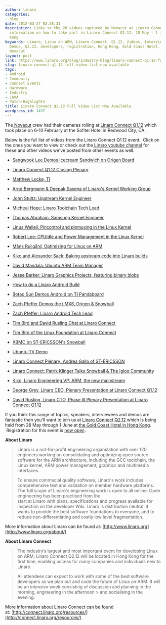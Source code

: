```yaml
---
author: linaro
categories:
- blog
date: 2012-03-27 02:28:31
description: Links to the 26 videos captured by Novacut at Linaro Connect Q1.12 and
  information on how to take part in Linaro Connect Q2.12, 28 May - 1 June, in Hong
  Kong
keywords: Linaro, Linux on ARM, Linaro Connect, Q1.12, Videos, Interviews, Plenaries,
  Demos, Q2.12, developers, registration, Hong Kong, Gold Coast Hotel, May, June,
  Novacut
layout: post
link: https://www.linaro.org/blog/industry-blog/linaro-connect-q1-12-full-video-list-now-available/
slug: linaro-connect-q1-12-full-video-list-now-available
tags:
- Android
- Community
- Connect Events
- Hardware
- Industry
- LAVA
- Patch-Highlights
title: Linaro Connect Q1.12 Full Video List Now Available
wordpress_id: 1437
---
```


The[ Novacut](http://novacut.com/) crew had their cameras rolling at [Linaro Connect Q1.12](http://connect.linaro.org/events/event/lcq1-12/) which took place on 6-10 February at the Sofitel Hotel in Redwood City, CA.

Below is the full list of videos from the Linaro Connect Q1.12 event.  Click on the ones you want to view or check out the[ Linaro youtube channel](http://www.youtube.com/user/LinaroOrg) for these and other videos we've posted from other events as well.


  * [Sangwook Lee Demos Icecream Sandwich on Origen Board](http://www.youtube.com/watch?v=wfjqn06s4C8)


  * [Linaro Connect Q1.12 Closing Plenary](http://www.youtube.com/watch?v=_HGrCdFA7L8)


  * [Matthew Locke, TI](http://www.youtube.com/watch?v=_GtJHcv823g)


  * [Arnd Bergmann & Deepak Saxena of Linaro's Kernel Working Group](http://www.youtube.com/watch?v=kIQ3ZLBTWF4)


  * [John Stultz: Upstream Kernel Engineer](http://www.youtube.com/watch?v=UM_lBpbU1PQ)


  * [Micheal Hope: Linaro Toolchain Tech Lead](http://www.youtube.com/watch?v=uOKUKxpJpP8)


  * [Thomas Abraham: Samsung Kernel Engineer](http://www.youtube.com/watch?v=xnl5oE90qO0)


  * [Linus Walleij: Pincontrol and pinmuxing in the Linux Kernel](http://www.youtube.com/watch?v=ZLl1IEzXezM)


  * [Robert Lee: CPUIdle and Power Management in the Linux Kernel](http://www.youtube.com/watch?v=8BlYIPnMXgY)


  * [Måns Rullgård, Optimizing for Linux on ARM](http://www.youtube.com/watch?v=5XdT57EC8nc)


  * [Kiko and Alexander Sack: Baking upstream code into Linaro builds](http://www.youtube.com/watch?v=Nt4LMbViq1Y)


  * [David Mandala: Ubuntu ARM Team Manager](http://www.youtube.com/watch?v=nE74336jvos)


  * [Jesse Barker: Linaro Graphics Projects, featuring binary blobs](http://www.youtube.com/watch?v=1V6_UxS7qM8)


  * [How to do a Linaro Android Build](http://www.youtube.com/watch?v=p5zWp8tZk0s)


  * [Botao Sun Demos Android on TI Pandaboard](http://www.youtube.com/watch?v=5aVJ59L8uUA)


  * [Zach Pfeffer Demos the i.MX6, Origen & Snowball](http://www.youtube.com/watch?v=_Nkg2EKh4lg)


  * [Zach Pfeffer: Linaro Android Tech Lead](http://www.youtube.com/watch?v=HMtswzfl7-Y)


  * [Tim Bird and David Rusling Chat at Linaro Connect](http://www.youtube.com/watch?v=xgdTzBl-3wQ)


  * [Tim Bird of the Linux Foundation at Linaro Connect](http://www.youtube.com/watch?v=dub3HgezCAs)


  * [XBMC on ST-ERICSSON's Snowball](http://www.youtube.com/watch?v=14p-WOFAWWw)


  * [Ubuntu TV Demo](http://www.youtube.com/watch?v=tpIFaAxyFGE)


  * [Linaro Connect Plenary: Andrea Gallo of ST-ERICSSON](http://www.youtube.com/watch?v=-WnsPPq_A50)


  * [Linaro Connect: Patrik Klinger Talks Snowball & The Igloo Community](http://www.youtube.com/watch?v=cxYdyEEb9X4)


  * [Kiko, Linaro Engineering VP: ARM, the new mainstream](http://www.youtube.com/watch?v=86Ox3wWOWTw)


  * [George Grey, Linaro CEO, Plenary Presentation at Linaro Connect Q1.12](http://www.youtube.com/watch?v=Cl4Yr9rf7fQ)


  * [David Rusling, Linaro CTO, Phase III Plenary Presentation at Linaro Connect Q1.12](http://www.youtube.com/watch?v=ZSoCCRF7Hl0)


If you think this range of topics, speakers, interviewees and demos are fantastic then you'll want to join us at [Linaro Connect Q2.12](http://connect.linaro.org/resources/) which is being held from 28 May through 1 June at [the Gold Coast Hotel in Hong Kong](http://connect.linaro.org/resources/#location).  Registration for this event is [now open](http://connect.linaro.org/wp-login.php?redirect_to=/register-connect/).

**About Linaro**


> Linaro is a not-for-profit engineering organization with over 120 engineers working on consolidating and optimizing open source software for the ARM architecture, including the GCC toolchain,
> the Linux kernel, ARM power management, graphics and multimedia interfaces.
>
> To ensure commecial quality software, Linaro's work includes comprehensive test and validation on member hardware platforms. The full scope of Linaro's engineering work is open to all online. Open engineering has been practised from the  
> start at Linaro with plans, specifications and progress available for inspection on the developer Wiki. Linaro is distribution neutral: it wants to provide the best software foundations to everyone, and to reduce non-differentiating and 
> costly low level fragmentation.


More information about Linaro can be found at: [http://www.linaro.org](http://www.linaro.org/about/)

**About Linaro Connect**


> The industry’s largest and most important event for developing Linux on ARM, Linaro Connect Q2.12 will be located in Hong Kong for the first time, enabling access for many companies and individuals new to Linaro.

> All attendees can expect to work with some of the best software developers as we plan out and code the future of Linux on ARM. It will be an intensive week consisting of discussion and planning in the morning, engineering in the afternoon > and socialising in the evening.


More information about Linaro Connect can be found at: [http://connect.linaro.org/resources/](http://connect.linaro.org/resources/)